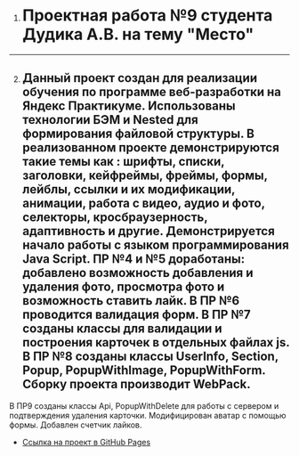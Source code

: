 1. # **Проектная работа №9 студента Дудика А.В. на тему "Место"**
----
2. ## Данный проект создан для реализации обучения по программе веб-разработки на Яндекс Практикуме. Использованы технологии БЭМ и Nested для формирования файловой структуры. В реализованном проекте демонстрируются такие темы как : шрифты, списки, заголовки, кейфреймы, фреймы, формы, лейблы, ссылки и их модификации, анимации, работа с видео, аудио и фото, селекторы, кросбраузерность, адаптивность и другие. Демонстрируется начало работы с языком программирования Java Script. ПР №4 и №5 доработаны: добавлено возможность добавления и удаления фото, просмотра фото и возможность ставить лайк. В ПР №6 проводится валидация форм. В ПР №7 созданы классы для валидации и построения карточек в отдельных файлах js. В ПР №8 созданы классы UserInfo, Section, Popup, PopupWithImage, PopupWithForm. Сборку проекта производит WebPack.
В ПР9 созданы классы Api, PopupWithDelete для работы с сервером и подтверждения удаления карточки. Модифицирован аватар с помощью формы. Добавлен счетчик лайков.

* [Ссылка на проект в GitHub Pages](https://aleksandrdudik.github.io/mesto/index.html)